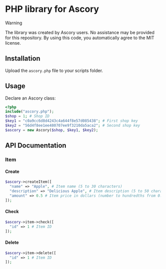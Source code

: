 # PHP library for Ascory
> [!WARNING]
> The library was created by Ascory users. No assistance may be provided for this repository. By using this code, you automatically agree to the MIT license.
## Installation
Upload the `ascory.php` file to your scripts folder.
## Usage
Declare an Ascory class:
```php
<?php
include("ascory.php");
$shop = 1; # Shop ID
$key1 = "c0a9cc6d8d4243c4a644f8e57d085438"; # First shop key
$key2 = "56d4f8ee1ee480707ee9f3210da5aca2"; # Second shop key
$ascory = new Ascory($shop, $key1, $key2);
```
## API Documentation
### Item
#### Create
```php
$ascory->createItem([
  "name" => "Apple", # Item name (5 to 30 characters)
  "description" => "Delicious Apple", # Item description (5 to 50 characters)
  "amount" => 0.5 # Item price in dollars (number to hundredths from 0.1 to 100)
]);
```
#### Check
```php
$ascory->item->check([
  "id" => 1 # Item ID
]);
```
#### Delete
```php
$ascory->item->delete([
  "id" => 1 # Item ID
]);
```
